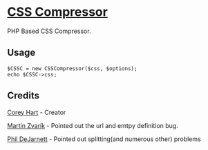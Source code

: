 [CSS Compressor](http://www.codenothing.com/archives/php/css-compressor/)
========================

PHP Based CSS Compressor.


Usage
-----

	$CSSC = new CSSCompressor($css, $options);
	echo $CSSC->css;

Credits
--------
[Corey Hart](http://www.codenothing.com) - Creator

[Martin Zvarík](http://www.teplaky.net/) - Pointed out the url and emtpy definition bug.

[Phil DeJarnett](http://www.overzealous.com/) - Pointed out splitting(and numerous other) problems
